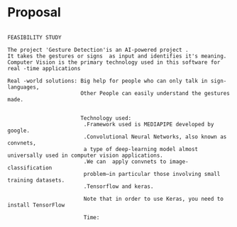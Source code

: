 # Proposal

                                                                    FEASIBILITY STUDY
    
    The project 'Gesture Detection'is an AI-powered project .
    It takes the gestures or signs  as input and identifies it's meaning.
    Computer Vision is the primary technology used in this software for real -time applications
   
    Real -world solutions: Big help for people who can only talk in sign-languages,
                           Other People can easily understand the gestures made.
                           
                           
                           Technology used:
                            .Framework used is MEDIAPIPE developed by google.
                            .Convolutional Neural Networks, also known as convnets, 
                            a type of deep-learning model almost universally used in computer vision applications.
                            .We can  apply convnets to image-classification 
                            problem—in particular those involving small training datasets.
                            .Tensorflow and keras.
                            
                            Note that in order to use Keras, you need to install TensorFlow
                            
                            Time:
                           
    
